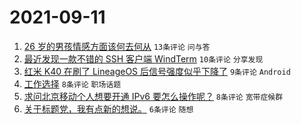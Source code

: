 # 2021-09-11

1. [26 岁的男孩情感方面该何去何从](https://www.v2ex.com/t/801182) `13条评论` `问与答`
1. [最近发现一款不错的 SSH 客户端 WindTerm](https://www.v2ex.com/t/801168) `10条评论` `分享发现`
1. [红米 K40 在刷了 LineageOS 后信号强度似乎下降了](https://www.v2ex.com/t/801170) `9条评论` `Android`
1. [工作选择](https://www.v2ex.com/t/801171) `8条评论` `职场话题`
1. [求问北京移动个人想要开通 IPv6 要怎么操作呢？](https://www.v2ex.com/t/801166) `8条评论` `宽带症候群`
1. [关于标题党，我有点新的想说。](https://www.v2ex.com/t/801183) `6条评论` `随想`
